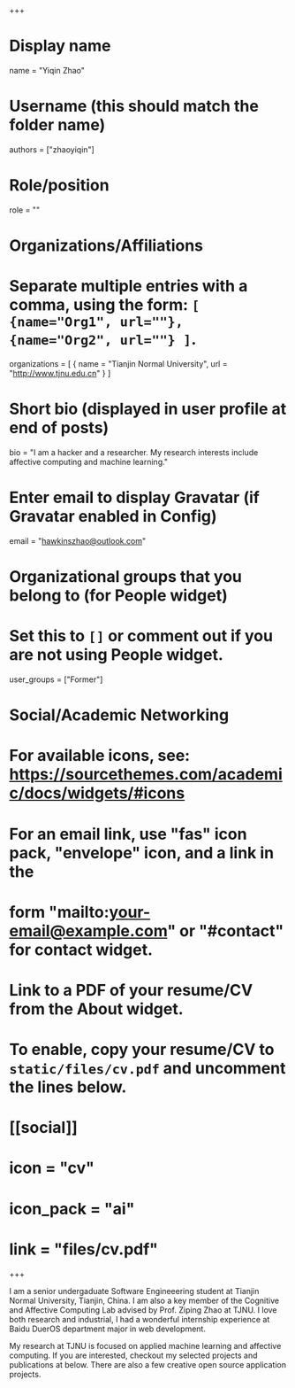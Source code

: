 +++
# Display name
name = "Yiqin Zhao"

# Username (this should match the folder name)
authors = ["zhaoyiqin"]

# Role/position
role = ""

# Organizations/Affiliations
#   Separate multiple entries with a comma, using the form: `[ {name="Org1", url=""}, {name="Org2", url=""} ]`.
organizations = [ { name = "Tianjin Normal University", url = "http://www.tjnu.edu.cn" } ]

# Short bio (displayed in user profile at end of posts)
bio = "I am a hacker and a researcher. My research interests include affective computing and machine learning."

# Enter email to display Gravatar (if Gravatar enabled in Config)
email = "hawkinszhao@outlook.com"

# Organizational groups that you belong to (for People widget)
#   Set this to `[]` or comment out if you are not using People widget.
user_groups = ["Former"]


# Social/Academic Networking
# For available icons, see: https://sourcethemes.com/academic/docs/widgets/#icons
#   For an email link, use "fas" icon pack, "envelope" icon, and a link in the
#   form "mailto:your-email@example.com" or "#contact" for contact widget.


# Link to a PDF of your resume/CV from the About widget.
# To enable, copy your resume/CV to `static/files/cv.pdf` and uncomment the lines below.
# [[social]]
#   icon = "cv"
#   icon_pack = "ai"
#   link = "files/cv.pdf"

+++

I am a senior undergaduate Software Engineeering student at Tianjin Normal University, Tianjin, China. I am also a key member of the Cognitive and Affective Computing Lab advised by Prof. Ziping Zhao at TJNU. I love both research and industrial, I had a wonderful internship experience at Baidu DuerOS department major in web development.

My research at TJNU is focused on applied machine learning and affective computing. If you are interested, checkout my selected projects and publications at below. There are also a few creative open source application projects.

